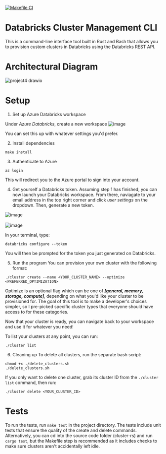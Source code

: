[![Makefile CI](https://github.com/nogibjj/databricks-cluster-cli/actions/workflows/makefile.yml/badge.svg)](https://github.com/nogibjj/databricks-cluster-cli/actions/workflows/makefile.yml)

# Databricks Cluster Management CLI

This is a command-line interface tool built in Rust and Bash that allows you to provision custom clusters in Databricks using the Databricks REST API.

# Architectural Diagram
![project4 drawio](https://user-images.githubusercontent.com/55398496/232909802-8535c89f-d9cd-4fbc-824e-4ab1defdaf25.png)


# Setup

1. Set up Azure Databricks workspace

Under *Azure Databricks*, create a new workspace
![image](https://user-images.githubusercontent.com/55398496/232632054-4cfbfaba-5ca7-46c7-91c0-27486761e85a.png)

You can set this up with whatever settings you'd prefer.


2. Install dependencies
```
make install
```

3. Authenticate to Azure
```
az login
```
This will redirect you to the Azure portal to sign into your account.

4. Get yourself a Databricks token. Assuming step 1 has finished, you can now launch your Databricks workspace. From there, naviagate to your email address in the top right corner and click *user settings* on the dropdown. Then, generate a new token.

![image](https://user-images.githubusercontent.com/55398496/232633600-b9147de9-88e3-4faa-bbcc-d949a7bfd3f7.png) <br><br>
![image](https://user-images.githubusercontent.com/55398496/232633670-f6df218e-41ff-4e27-ae6c-6e0f4021a386.png)

In your terminal, type:
```
databricks configure --token
```
You will then be prompted for the token you just generated on Databricks.

5. Run the program
You can provision your own cluster with the following format:
```
./cluster create --name <YOUR_CLUSTER_NAME> --optimize <PREFERRED_OPTIMIZATION>
```
Optimize is an optional flag which can be one of ***[general, memory, storage, compute]***, depending on what you'd like your cluster to be provisioned for. The goal of this tool is to make a developer's choices simpler, so I pre-picked specific cluster types that everyone should have access to for these categories.

Now that your cluster is ready, you can navigate back to your workspace and use it for whatever you need!

To list your clusters at any point, you can run:
```
./cluster list
```

6. Cleaning up
To delete all clusters, run the separate bash script:
```
chmod +x ./delete_clusters.sh
./delete_clusters.sh
```

If you only want to delete one cluster, grab its cluster ID from the ```./cluster list``` command, then run:
```
./cluster delete <YOUR_CLUSTER_ID>
```

# Tests
To run the tests, run ```make test``` in the project directory. The tests include unit tests that ensure the quality of the create and delete commands. Alternatively, you can cd into the source code folder (cluster-rs) and run ```cargo test```, but the Makefile step is recommended as it includes checks to make sure clusters aren't accidentally left idle.
